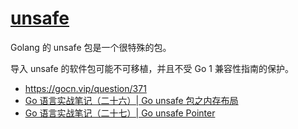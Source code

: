 # [unsafe](https://golang.org/pkg/unsafe/)

Golang 的 unsafe 包是一个很特殊的包。

导入 unsafe 的软件包可能不可移植，并且不受 Go 1 兼容性指南的保护。

- <https://gocn.vip/question/371>
- [Go 语言实战笔记（二十六）| Go unsafe 包之内存布局](https://www.flysnow.org/2017/07/02/go-in-action-unsafe-memory-layout.html)
- [Go 语言实战笔记（二十七）| Go unsafe Pointer](https://www.flysnow.org/2017/07/06/go-in-action-unsafe-pointer.html)
